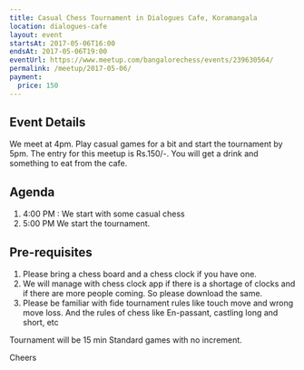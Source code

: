 ```yaml
---
title: Casual Chess Tournament in Dialogues Cafe, Koramangala
location: dialogues-cafe
layout: event
startsAt: 2017-05-06T16:00
endsAt: 2017-05-06T19:00
eventUrl: https://www.meetup.com/bangalorechess/events/239630564/
permalink: /meetup/2017-05-06/
payment:
  price: 150
---
```

## Event Details
We meet at 4pm. Play casual games for a bit and start the tournament by 5pm. The entry for this meetup is Rs.150/-. You will get a drink and something to eat from the cafe.

## Agenda
1. 4:00 PM : We start with some casual chess
1. 5:00 PM We start the tournament.

## Pre-requisites
1. Please bring a chess board and a chess clock if you have one.
1. We will manage with chess clock app if there is a shortage of clocks and if there are more people coming. So please download the same.
1. Please be familiar with fide tournament rules like touch move and wrong move loss. And the rules of chess like En-passant, castling long and short, etc

Tournament will be 15 min Standard games with no increment.

Cheers


